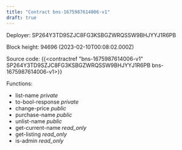 ```yaml
---
title: "Contract bns-1675987614006-v1"
draft: true
---
```

Deployer: SP264Y3TD9SZJC8FG3KSBGZWRQSSW9BHJYYJ1R6PB


 



Block height: 94696 (2023-02-10T00:08:02.000Z)

Source code: {{<contractref "bns-1675987614006-v1" SP264Y3TD9SZJC8FG3KSBGZWRQSSW9BHJYYJ1R6PB bns-1675987614006-v1>}}

Functions:

* list-name _private_
* to-bool-response _private_
* change-price _public_
* purchase-name _public_
* unlist-name _public_
* get-current-name _read_only_
* get-listing _read_only_
* is-admin _read_only_
